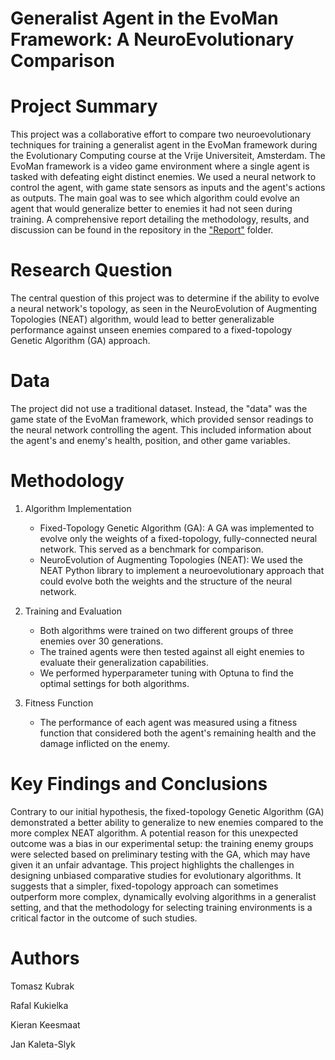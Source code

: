 # Generalist Agent in the EvoMan Framework: A NeuroEvolutionary Comparison
# Project Summary
This project was a collaborative effort to compare two neuroevolutionary techniques for training a generalist agent in the EvoMan framework during the Evolutionary Computing course at the Vrije Universiteit, Amsterdam. The EvoMan framework is a video game environment where a single agent is tasked with defeating eight distinct enemies. We used a neural network to control the agent, with game state sensors as inputs and the agent's actions as outputs. 
The main goal was to see which algorithm could evolve an agent that would generalize better to enemies it had not seen during training.
A comprehensive report detailing the methodology, results, and discussion can be found in the repository in the ["Report"](/Report) folder.

# Research Question
The central question of this project was to determine if the ability to evolve a neural network's topology, as seen in the NeuroEvolution of Augmenting Topologies (NEAT) algorithm, would lead to better generalizable performance against unseen enemies compared to a fixed-topology Genetic Algorithm (GA) approach.

# Data
The project did not use a traditional dataset. Instead, the "data" was the game state of the EvoMan framework, which provided sensor readings to the neural network controlling the agent. This included information about the agent's and enemy's health, position, and other game variables.

# Methodology
1. Algorithm Implementation
   - Fixed-Topology Genetic Algorithm (GA): A GA was implemented to evolve only the weights of a fixed-topology, fully-connected neural network. This served as a benchmark for comparison.
   - NeuroEvolution of Augmenting Topologies (NEAT): We used the NEAT Python library to implement a neuroevolutionary approach that could evolve both the weights and the structure of the neural network.

2. Training and Evaluation
   - Both algorithms were trained on two different groups of three enemies over 30 generations.
   - The trained agents were then tested against all eight enemies to evaluate their generalization capabilities.
   - We performed hyperparameter tuning with Optuna to find the optimal settings for both algorithms.

3. Fitness Function
   - The performance of each agent was measured using a fitness function that considered both the agent's remaining health and the damage inflicted on the enemy.

# Key Findings and Conclusions
Contrary to our initial hypothesis, the fixed-topology Genetic Algorithm (GA) demonstrated a better ability to generalize to new enemies compared to the more complex NEAT algorithm. A potential reason for this unexpected outcome was a bias in our experimental setup: the training enemy groups were selected based on preliminary testing with the GA, which may have given it an unfair advantage.
This project highlights the challenges in designing unbiased comparative studies for evolutionary algorithms. It suggests that a simpler, fixed-topology approach can sometimes outperform more complex, dynamically evolving algorithms in a generalist setting, and that the methodology for selecting training environments is a critical factor in the outcome of such studies.

# Authors
Tomasz Kubrak

Rafal Kukielka

Kieran Keesmaat

Jan Kaleta-Slyk
